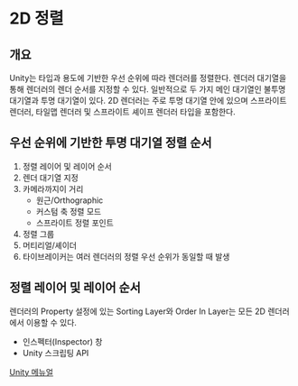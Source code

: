 # 2D 정렬

## 개요

Unity는 타입과 용도에 기반한 우선 순위에 따라 렌더러를 정렬한다. 렌더러 대기열을 통해 렌더러의 렌더 순서를 지정할 수 있다. 일반적으로 두 가지 메인 대기열인 불투명 대기열과 투명 대기열이 있다. 2D 렌더러는 주로 투명 대기열 안에 있으며 스프라이트 렌더러, 타일맵 렌더러 및 스프라이트 셰이프 렌더러 타입을 포함한다.

## 우선 순위에 기반한 투명 대기열 정렬 순서

1. 정렬 레이어 및 레이어 순서
2. 렌더 대기열 지정
3. 카메라까지이 거리
    - 원근/Orthographic
    - 커스텀 축 정렬 모드
    - 스프라이트 정렬 포인트
4. 정렬 그룹
5. 머티리얼/셰이더
6. 타이브레이커는 여러 렌더러의 정렬 우선 순위가 동일할 때 발생

## 정렬 레이어 및 레이어 순서

렌더러의 Property 설정에 있는 Sorting Layer와 Order In Layer는 모든 2D 렌더러에서 이용할 수 있다.
- 인스펙터(Inspector) 창
- Unity 스크립팅 API

[Unity 메뉴얼](https://docs.unity3d.com/kr/2019.4/Manual/2DSorting.html)
